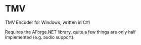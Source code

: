 TMV
===

TMV Encoder for Windows, written in C#/

Requires the AForge.NET library, quite a few things are only half implemented (e.g. audio support).
